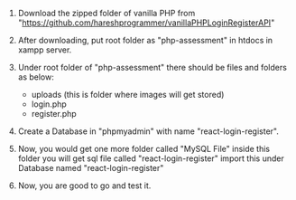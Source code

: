 1. Download the zipped folder of vanilla PHP from "https://github.com/hareshprogrammer/vanillaPHPLoginRegisterAPI"
2. After downloading, put root folder as "php-assessment" in htdocs in xampp server.
3. Under root folder of "php-assessment" there should be files and folders as below:
   - uploads (this is folder where images will get stored)
   - login.php
   - register.php
  
4. Create a Database in "phpmyadmin" with name "react-login-register". 
5. Now, you would get one more folder called "MySQL File" inside this folder you will get sql file called "react-login-register" import this under Database named "react-login-register"
6. Now, you are good to go and test it.
